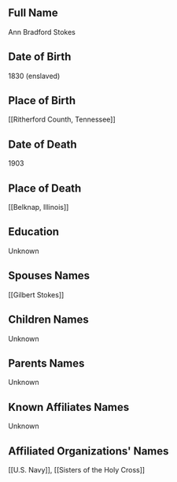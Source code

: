 ## Full Name
Ann Bradford Stokes

## Date of Birth
1830 (enslaved)

## Place of Birth
[[Ritherford Counth, Tennessee]]

## Date of Death
1903

## Place of Death
[[Belknap, Illinois]]

## Education
Unknown

## Spouses Names
[[Gilbert Stokes]]

## Children Names
Unknown

## Parents Names
Unknown

## Known Affiliates Names
Unknown

## Affiliated Organizations' Names
[[U.S. Navy]], [[Sisters of the Holy Cross]]

